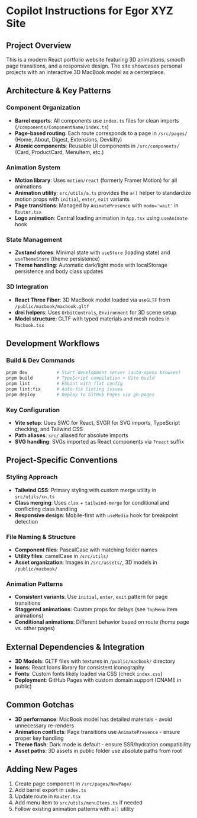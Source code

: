 # Copilot Instructions for Egor XYZ Site

## Project Overview
This is a modern React portfolio website featuring 3D animations, smooth page transitions, and a responsive design. The site showcases personal projects with an interactive 3D MacBook model as a centerpiece.

## Architecture & Key Patterns

### Component Organization
- **Barrel exports**: All components use `index.ts` files for clean imports (`/components/ComponentName/index.ts`)
- **Page-based routing**: Each route corresponds to a page in `/src/pages/` (Home, About, Digest, Extensions, Devkitty)
- **Atomic components**: Reusable UI components in `/src/components/` (Card, ProductCard, MenuItem, etc.)

### Animation System
- **Motion library**: Uses `motion/react` (formerly Framer Motion) for all animations
- **Animation utility**: `src/utils/a.ts` provides the `a()` helper to standardize motion props with `initial`, `enter`, `exit` variants
- **Page transitions**: Managed by `AnimatePresence` with `mode='wait'` in `Router.tsx`
- **Logo animation**: Central loading animation in `App.tsx` using `useAnimate` hook

### State Management
- **Zustand stores**: Minimal state with `useStore` (loading state) and `useThemeStore` (theme persistence)
- **Theme handling**: Automatic dark/light mode with localStorage persistence and body class updates

### 3D Integration
- **React Three Fiber**: 3D MacBook model loaded via `useGLTF` from `/public/macbook/macbook.gltf`
- **drei helpers**: Uses `OrbitControls`, `Environment` for 3D scene setup
- **Model structure**: GLTF with typed materials and mesh nodes in `Macbook.tsx`

## Development Workflows

### Build & Dev Commands
```bash
pnpm dev           # Start development server (auto-opens browser)
pnpm build         # TypeScript compilation + Vite build
pnpm lint          # ESLint with flat config
pnpm lint:fix      # Auto-fix linting issues
pnpm deploy        # Deploy to GitHub Pages via gh-pages
```

### Key Configuration
- **Vite setup**: Uses SWC for React, SVGR for SVG imports, TypeScript checking, and Tailwind CSS
- **Path aliases**: `src/` aliased for absolute imports
- **SVG handling**: SVGs imported as React components via `?react` suffix

## Project-Specific Conventions

### Styling Approach
- **Tailwind CSS**: Primary styling with custom merge utility in `src/utils/cn.ts`
- **Class merging**: Uses `clsx` + `tailwind-merge` for conditional and conflicting class handling
- **Responsive design**: Mobile-first with `useMedia` hook for breakpoint detection

### File Naming & Structure
- **Component files**: PascalCase with matching folder names
- **Utility files**: camelCase in `/src/utils/`
- **Asset organization**: Images in `/src/assets/`, 3D models in `/public/macbook/`

### Animation Patterns
- **Consistent variants**: Use `initial`, `enter`, `exit` pattern for page transitions
- **Staggered animations**: Custom props for delays (see `TopMenu` item animations)
- **Conditional animations**: Different behavior based on route (home page vs. other pages)

## External Dependencies & Integration
- **3D Models**: GLTF files with textures in `/public/macbook/` directory
- **Icons**: React Icons library for consistent iconography
- **Fonts**: Custom fonts likely loaded via CSS (check `index.css`)
- **Deployment**: GitHub Pages with custom domain support (CNAME in public)

## Common Gotchas
- **3D performance**: MacBook model has detailed materials - avoid unnecessary re-renders
- **Animation conflicts**: Page transitions use `AnimatePresence` - ensure proper key handling
- **Theme flash**: Dark mode is default - ensure SSR/hydration compatibility
- **Asset paths**: 3D assets in public folder use absolute paths from root

## Adding New Pages
1. Create page component in `/src/pages/NewPage/`
2. Add barrel export in `index.ts`
3. Update route in `Router.tsx`
4. Add menu item to `src/utils/menuItems.ts` if needed
5. Follow existing animation patterns with `a()` utility
